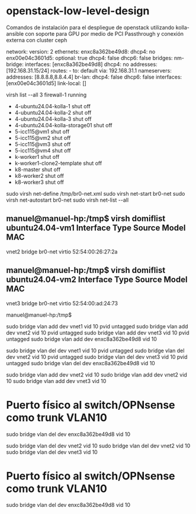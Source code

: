 # openstack-low-level-design

Comandos de instalación para el despliegue de openstack utilizando kolla-ansible con soporte para GPU por medio de PCI Passthrough y conexión externa con cluster ceph

network:
  version: 2
  ethernets:
    enxc8a362be49d8:
      dhcp4: no
    enx00e04c3601d5:
      optional: true
      dhcp4: false
      dhcp6: false
  bridges:
    nm-bridge:
      interfaces: [enxc8a362be49d8]
      dhcp4: no
      addresses: [192.168.31.15/24]
      routes:
        - to: default
          via: 192.168.31.1
      nameservers:
        addresses: [8.8.8.8,8.8.4.4]
    br-lan:
      dhcp4: false
      dhcp6: false
      interfaces: [enx00e04c3601d5]
      link-local: []

virsh list --all
 3    firewall-1                      running
 -    4-ubuntu24.04-kolla-1           shut off
 -    4-ubuntu24.04-kolla-2           shut off
 -    4-ubuntu24.04-kolla-3           shut off
 -    4-ubuntu24.04-kolla-storage01   shut off
 -    5-icc115@vm1                    shut off
 -    5-icc115@vm2                    shut off
 -    5-icc115@vm3                    shut off
 -    5-icc115@vm4                    shut off
 -    k-worker1                       shut off
 -    k-worker1-clone2-template       shut off
 -    k8-master                       shut off
 -    k8-worker2                      shut off
 -    k8-worker3                      shut off

sudo virsh net-define /tmp/br0-net.xml
sudo virsh net-start br0-net
sudo virsh net-autostart br0-net
sudo virsh net-list --all

manuel@manuel-hp:/tmp$ virsh domiflist ubuntu24.04-vm1
 Interface   Type     Source    Model    MAC
------------------------------------------------------------
 vnet2       bridge   br0-net   virtio   52:54:00:26:27:2a

manuel@manuel-hp:/tmp$ virsh domiflist ubuntu24.04-vm2
 Interface   Type     Source    Model    MAC
------------------------------------------------------------
 vnet3       bridge   br0-net   virtio   52:54:00:ad:24:73

manuel@manuel-hp:/tmp$ 


sudo bridge vlan add dev vnet1 vid 10 pvid untagged
sudo bridge vlan add dev vnet2 vid 10 pvid untagged
sudo bridge vlan add dev vnet3 vid 10 pvid untagged
sudo bridge vlan add dev enxc8a362be49d8 vid 10

sudo bridge vlan del dev vnet1 vid 10 pvid untagged
sudo bridge vlan del dev vnet2 vid 10 pvid untagged
sudo bridge vlan del dev vnet3 vid 10 pvid untagged
sudo bridge vlan del dev enxc8a362be49d8 vid 10

sudo bridge vlan add dev vnet2 vid 10
sudo bridge vlan add dev vnet2 vid 10
sudo bridge vlan add dev vnet3 vid 10

# Puerto físico al switch/OPNsense como trunk VLAN10
sudo bridge vlan del dev enxc8a362be49d8 vid 10

sudo bridge vlan del dev vnet2 vid 10
sudo bridge vlan del dev vnet2 vid 10
sudo bridge vlan del dev vnet3 vid 10

# Puerto físico al switch/OPNsense como trunk VLAN10
sudo bridge vlan del dev enxc8a362be49d8 vid 10


